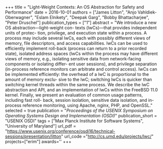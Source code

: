 +++
title = "Light-Weight Contexts: An OS Abstraction for Safety and Performance"
date = 2016-10-01
authors = ["James Litton", "Anjo Vahldiek-Oberwagner", "Eslam Elnikety", "Deepak Garg", "Bobby Bhattacharjee", "Peter Druschel"]
publication_types = ["1"]
abstract = "We introduce a new OS abstraction—light-weight con- texts (lwCs)—that provides independent units of protec- tion, privilege, and execution state within a process. A process may include several lwCs, each with possibly different views of memory, file descriptors, and access capabilities. lwCs can be used to efficiently implement roll-back (process can return to a prior recorded state), isolated address spaces (lwCs within the process may have different views of memory, e.g., isolating sensitive data from network-facing components or isolating differ- ent user sessions), and privilege separation (in-process reference monitors can arbitrate and control access). lwCs can be implemented efficiently: the overhead of a lwC is proportional to the amount of memory exclu- sive to the lwC; switching lwCs is quicker than switching kernel threads within the same process. We describe the lwC abstraction and API, and an implementation of lwCs within the FreeBSD 11.0 kernel. Finally, we present an evaluation of common usage patterns, including fast roll- back, session isolation, sensitive data isolation, and in- process reference monitoring, using Apache, nginx, PHP, and OpenSSL."
selected = true
publication = "*Proceedings of the USENIX Symposium on Operating Systems Design and Implementation (OSDI)*"
publication_short = "USENIX OSDI"
tags = ["Max Planck Institute for Software Systems", "University of Maryland"]
url_pdf = "https://www.usenix.org/conference/osdi16/technical-sessions/presentation/litton"
url_code ="http://cs.umd.edu/projects/lwc/"
projects=["erim"]
awards=''
+++

